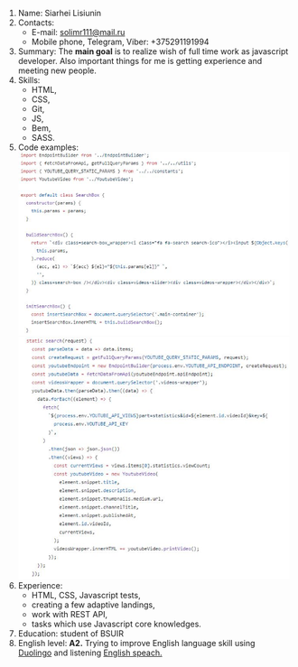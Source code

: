 1. Name: Siarhei Lisiunin
2. Contacts:
   - E-mail: solimr111@mail.ru
   - Mobile phone, Telegram, Viber: +375291191994
3. Summary: The **main goal** is to realize wish of full time work as javascript developer. Also important things for me is getting experience and meeting new people.
4. Skills:
   - HTML,
   - CSS,
   - Git,
   - JS,
   - Bem,
   - SASS.
5. Code examples: ![Code-example1](/img/code-example1.JPG)
   ![Code-example2](/img/code-example2.JPG)
6. Experience:
   - HTML, CSS, Javascript tests,
   - creating a few adaptive landings,
   - work with REST API,
   - tasks which use Javascript core knowledges.
7. Education: student of BSUIR
8. English level: **A2.** Trying to improve English language skill using [Duolingo](https://www.duolingo.com/) and listening [English speach.](https://www.youtube.com/channel/UCaUajKAl3cpGQ6KARpnz_3w)
